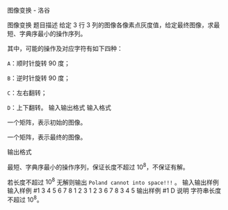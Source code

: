 



图像变换 - 洛谷














图像变换
题目描述
给定 $3$ 行 $3$ 列的图像各像素点灰度值，给定最终图像，求最短、字典序最小的操作序列。

其中，可能的操作及对应字符有如下四种：

`A`：顺时针旋转 $90$ 度；

`B`：逆时针旋转 $90$ 度；

`C`：左右翻转；

`D`：上下翻转。
输入输出格式
输入格式

一个矩阵，表示初始的图像。

一个矩阵，表示最终的图像。

输出格式

最短、字典序最小的操作序列，保证长度不超过 $10^8$，不保证有解。

若长度不超过 $10^8$ 无解则输出 `Poland cannot into space!!!` 。
输入输出样例
输入样例 #1
3 4 5
6 7 8
1 2 3
1 2 3
6 7 8
3 4 5
输出样例 #1
D
说明
字符串长度不超过 $10^8$。






